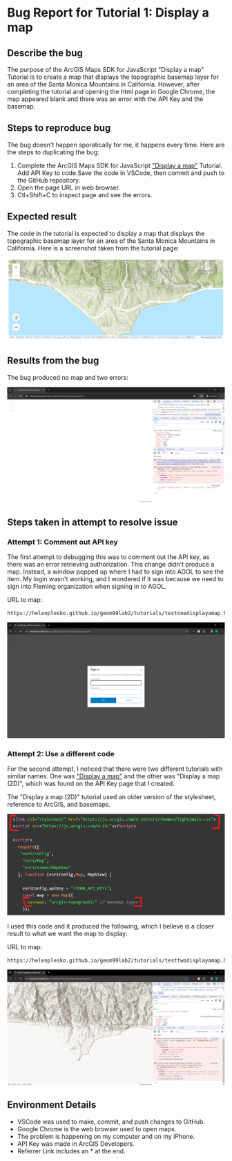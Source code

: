 # Bug Report for Tutorial 1: Display a map

## Describe the bug

The purpose of the ArcGIS Maps SDK for JavaScript "Display a map" Tutorial is to create a map that displays the topographic basemap layer for an area of the Santa Monica Mountains in California. However, after completing the tutorial and opening the html page in Google Chrome, the map appeared blank and there was an error with the API Key and the basemap.

## Steps to reproduce bug

The bug doesn't happen sporatically for me, it happens every time. Here are the steps to duplicating the bug:

1. Complete the ArcGIS Maps SDK for JavaScript ["Display a map"](https://developers.arcgis.com/javascript/latest/tutorials/display-a-map/) Tutorial. Add API Key to code.Save the code in VSCode, then commit and push to the GitHub repository. 
2. Open the page URL in web browser.
3. Ctl+Shift+C to inspect page and see the errors.

## Expected result

The code in the tutorial is expected to display a map that displays the topographic basemap layer for an area of the Santa Monica Mountains in California. Here is a screenshot taken from the tutorial page:

![Expected Result](/tutorials/bugimages/expecteddisplayamap.png)

## Results from the bug

The bug produced no map and two errors:

![Errors](/tutorials/bugimages/bugdisplayamap.png)

## Steps taken in attempt to resolve issue

### Attempt 1: Comment out API key

The first attempt to debugging this was to comment out the API key, as there was an error retrieving authorization. This change didn't produce a map. Instead, a window popped up where I had to sign into AGOL to see the item. My login wasn't working, and I wondered if it was because we need to sign into Fleming organization when signing in to AGOL.

URL to map:
```
https://helenplesko.github.io/geom99lab2/tutorials/testonedisplayamap.html
```

![Attempt 1 results](/tutorials/bugimages/testonedisplayamap.png)

### Attempt 2: Use a different code

For the second attempt, I noticed that there were two different tutorials with similar names. One was ["Display a map"](https://developers.arcgis.com/javascript/latest/tutorials/display-a-map/) and the other was "Display a map (2D)", which was found on the API Key page that I created.

The "Display a map (2D)" tutorial used an older version of the stylesheet, reference to ArcGIS, and basemaps. 

![Older version of code](/tutorials/bugimages/olderversioncode.png)

I used this code and it produced the following, which I believe is a closer result to what we want the map to display:

URL to map:
```
https://helenplesko.github.io/geom99lab2/tutorials/testtwodisplayamap.html
```

![Attempt 2 results](/tutorials/bugimages/testtwodisplayamap.png)

## Environment Details

- VSCode was used to make, commit, and push changes to GitHub.
- Google Chrome is the web browser used to open maps.
- The problem is happening on my computer and on my iPhone.
- API Key was made in ArcGIS Developers.
- Referrer Link includes an * at the end.
